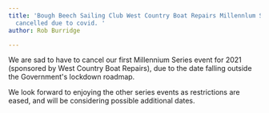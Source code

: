 ```yaml
---
title: 'Bough Beech Sailing Club West Country Boat Repairs Millennlum Series event
  cancelled due to covid. '
author: Rob Burridge

---
```

We are sad to have to cancel our first Millennium Series event for 2021 (sponsored by West Country Boat Repairs), due to the date falling outside the Government's lockdown roadmap.

We look forward to enjoying the other series events as restrictions are eased, and will be considering possible additional dates.